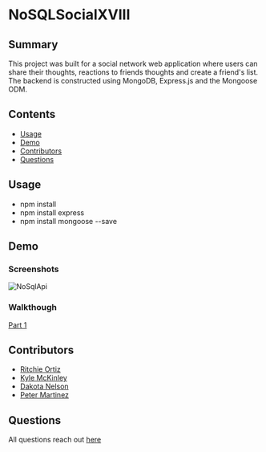 # NoSQLSocialXVIII
## Summary
This project was built for a social network web application where users can share their thoughts, reactions to friends thoughts and create a friend's list. The backend is constructed using MongoDB, Express.js and the Mongoose ODM.

## Contents
- [Usage](#Usage)
- [Demo](#Demo)
- [Contributors](#Contributors)
- [Questions](#Questions)

## Usage
- npm install 
- npm install express
- npm install mongoose --save

## Demo
### Screenshots
![NoSqlApi](https://user-images.githubusercontent.com/74946954/127280384-ac1f05dc-72ad-4610-be3d-c735a2958eb6.png)

### Walkthough
[Part 1](https://drive.google.com/file/d/1suW3ehovd5aQSRpHkPVEGliLK9bdK4Nf/view)

## Contributors
- [Ritchie Ortiz](https://github.com/xRitchie91)
- [Kyle McKinley](https://github.com/kjmckinley)
- [Dakota Nelson](https://github.com/kotalilyy)
- [Peter Martinez](https://github.com/pmarti53)

## Questions
All questions reach out [here](#https://github.com/xRitchie91)
